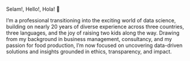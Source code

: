 Selam!, Hello!, Hola! 👋

I’m a professional transitioning into the exciting world of data science, building on nearly 20 years of diverse experience across three countries, three languages, 
and the joy of raising two kids along the way. Drawing from my background in business management, consultancy, and my passion for food production, 
I’m now focused on uncovering data-driven solutions and insights grounded in ethics, transparency, and impact.


